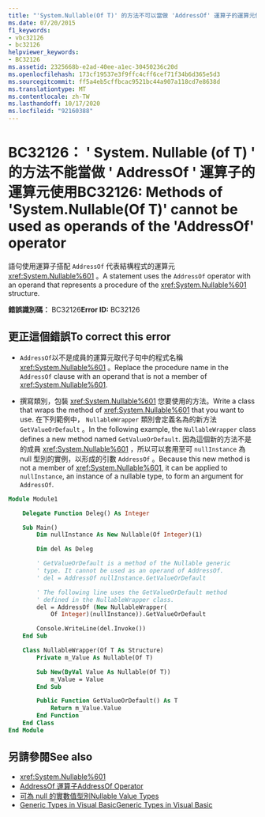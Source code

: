 ```yaml
---
title: "'System.Nullable(Of T)' 的方法不可以當做 'AddressOf' 運算子的運算元使用。"
ms.date: 07/20/2015
f1_keywords:
- vbc32126
- bc32126
helpviewer_keywords:
- BC32126
ms.assetid: 2325668b-e2ad-40ee-a1ec-30450236c20d
ms.openlocfilehash: 173cf19537e3f9ffc4cff6cef71f34b6d365e5d3
ms.sourcegitcommit: ff5a4eb5cffbcac9521bc44a907a118cd7e8638d
ms.translationtype: MT
ms.contentlocale: zh-TW
ms.lasthandoff: 10/17/2020
ms.locfileid: "92160388"
---
```

# <a name="bc32126-methods-of-systemnullableof-t-cannot-be-used-as-operands-of-the-addressof-operator"></a><span data-ttu-id="e7178-102">BC32126： ' System. Nullable (of T) ' 的方法不能當做 ' AddressOf ' 運算子的運算元使用</span><span class="sxs-lookup"><span data-stu-id="e7178-102">BC32126: Methods of 'System.Nullable(Of T)' cannot be used as operands of the 'AddressOf' operator</span></span>

<span data-ttu-id="e7178-103">語句使用運算子搭配 `AddressOf` 代表結構程式的運算元 <xref:System.Nullable%601> 。</span><span class="sxs-lookup"><span data-stu-id="e7178-103">A statement uses the `AddressOf` operator with an operand that represents a procedure of the <xref:System.Nullable%601> structure.</span></span>

 <span data-ttu-id="e7178-104">**錯誤識別碼：** BC32126</span><span class="sxs-lookup"><span data-stu-id="e7178-104">**Error ID:** BC32126</span></span>

## <a name="to-correct-this-error"></a><span data-ttu-id="e7178-105">更正這個錯誤</span><span class="sxs-lookup"><span data-stu-id="e7178-105">To correct this error</span></span>

- <span data-ttu-id="e7178-106">`AddressOf`以不是成員的運算元取代子句中的程式名稱 <xref:System.Nullable%601> 。</span><span class="sxs-lookup"><span data-stu-id="e7178-106">Replace the procedure name in the `AddressOf` clause with an operand that is not a member of <xref:System.Nullable%601>.</span></span>

- <span data-ttu-id="e7178-107">撰寫類別，包裝 <xref:System.Nullable%601> 您要使用的方法。</span><span class="sxs-lookup"><span data-stu-id="e7178-107">Write a class that wraps the method of <xref:System.Nullable%601> that you want to use.</span></span> <span data-ttu-id="e7178-108">在下列範例中， `NullableWrapper` 類別會定義名為的新方法 `GetValueOrDefault` 。</span><span class="sxs-lookup"><span data-stu-id="e7178-108">In the following example, the `NullableWrapper` class defines a new method named `GetValueOrDefault`.</span></span> <span data-ttu-id="e7178-109">因為這個新的方法不是的成員 <xref:System.Nullable%601> ，所以可以套用至可 `nullInstance` 為 null 型別的實例，以形成的引數 `AddressOf` 。</span><span class="sxs-lookup"><span data-stu-id="e7178-109">Because this new method is not a member of <xref:System.Nullable%601>, it can be applied to `nullInstance`, an instance of a nullable type, to form an argument for `AddressOf`.</span></span>

```vb
Module Module1

    Delegate Function Deleg() As Integer

    Sub Main()
        Dim nullInstance As New Nullable(Of Integer)(1)

        Dim del As Deleg

        ' GetValueOrDefault is a method of the Nullable generic
        ' type. It cannot be used as an operand of AddressOf.
        ' del = AddressOf nullInstance.GetValueOrDefault

        ' The following line uses the GetValueOrDefault method
        ' defined in the NullableWrapper class.
        del = AddressOf (New NullableWrapper(
            Of Integer)(nullInstance)).GetValueOrDefault

        Console.WriteLine(del.Invoke())
    End Sub

    Class NullableWrapper(Of T As Structure)
        Private m_Value As Nullable(Of T)

        Sub New(ByVal Value As Nullable(Of T))
            m_Value = Value
        End Sub

        Public Function GetValueOrDefault() As T
            Return m_Value.Value
        End Function
    End Class
End Module
```

## <a name="see-also"></a><span data-ttu-id="e7178-110">另請參閱</span><span class="sxs-lookup"><span data-stu-id="e7178-110">See also</span></span>

- <xref:System.Nullable%601>
- [<span data-ttu-id="e7178-111">AddressOf 運算子</span><span class="sxs-lookup"><span data-stu-id="e7178-111">AddressOf Operator</span></span>](../operators/addressof-operator.md)
- [<span data-ttu-id="e7178-112">可為 null 的實數值型別</span><span class="sxs-lookup"><span data-stu-id="e7178-112">Nullable Value Types</span></span>](../../programming-guide/language-features/data-types/nullable-value-types.md)
- [<span data-ttu-id="e7178-113">Generic Types in Visual Basic</span><span class="sxs-lookup"><span data-stu-id="e7178-113">Generic Types in Visual Basic</span></span>](../../programming-guide/language-features/data-types/generic-types.md)

